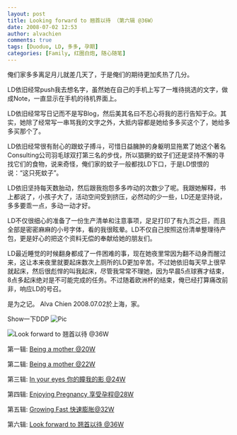 ```yaml
---
layout: post
title: Looking forward to 翘首以待 （第六辑 @36W）
date: 2008-07-02 12:53
author: alvachien
comments: true
tags: [Duoduo, LD, 多多, 孕期]
categories: [Family, 红圈白炮, 随心随笔]
---
```

俺们家多多离足月儿就差几天了，于是俺们的期待更加炙热了几分。

LD依旧经常push我去想名字，虽然她在自己的手机上写了一堆待挑选的文字，做成Note，一直显示在手机的待机界面上。

LD依旧经常写日记而不是写Blog，然后美其名曰不忍心将我的恶行告知于众。其实，她除了经常写一串骂我的文字之外，大抵内容都是她给多多买这个了，她给多多买那个了。

LD依旧经常很有耐心的跟蚊子搏斗，可惜日益臃肿的身躯明显拖累了她这个著名Consulting公司羽毛球双打第三名的步伐，所以猖獗的蚊子们还是坚持不懈的寻找它们的食物，说来奇怪，俺们家的蚊子一般都找LD下口，于是LD恨恨的说：“这只死蚊子”。

LD依旧坚持每天数胎动，然后跟我抱怨多多咋动的次数少了呢。我跟她解释，书上都说了，小孩子大了，活动空间受到挤压，必然动的少一些，LD还是坚持说，多多要乖一点，多动一动才好。

LD不仅很细心的准备了一份生产清单和注意事项，足足打印了有九页之巨，而且全部是密密麻麻的小号字体，看的我很眩晕。LD不仅自己按照这份清单整理待产包，更是好心的把这个资料无偿的奉献给她的朋友们。

LD最近睡觉的时候翻身都成了一件困难的事，现在她夜里常因为翻不动身而醒过来，这让本来夜里就要起床数次上厕所的LD更加辛苦。不过她依旧每天早上很早就起床，然后很彪悍的叫我起床，尽管我常常不理她，因为早晨5点球赛才结束，8点多起床绝对是不可能完成的任务。不过随着欧洲杯的结束，俺已经打算痛改前非，响应LD的号召。

是为之记。
Alva Chien
2008.07.02於上海，家。

Show一下DDP
![Pic](http://farm4.static.flickr.com/3139/2630518169_34e41ef105_b.jpg)


![Look forward to 翘首以待 @36W](http://farm4.static.flickr.com/3052/2631338806_0979bb2b79_b.jpg)



第一辑: [Being a mother @20W](http://flickr.com/photos/alvachien/sets/72157604059298633/)


第二辑: [Being a mother @22W](http://flickr.com/photos/alvachien/sets/72157604287435687/)


第三辑: [In your eyes 你的瞳我的影 @24W](http://flickr.com/photos/alvachien/sets/72157604379496904/)


第四辑: [Enjoying Pregnancy 享受孕程@28W](http://flickr.com/photos/alvachien/sets/72157604897618361/)


第五辑: [Growing Fast 快速膨胀@32W](http://flickr.com/photos/alvachien/sets/72157605446631490/)


第六辑: [Look forward to 翘首以待 @36W](http://flickr.com/photos/alvachien/sets/72157605935965288/)


